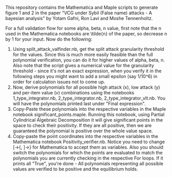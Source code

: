 This repository contains the Mathematica and Maple scripts to generate figure 1 and 2 in the paper "VCG under Sybil (False name) attacks - A bayesian analysis" by Yotam Gafni, Ron Lavi and Moshe Tennenholtz.

For a full validation flow for some alpha, beta, n value, first note that the n used in the Mathematica notebooks are \tilde{n} of the paper, so decrease n by 1 for your input. Now do the following:
1. Using split_attack_valfinder.nb, get the split attack granularity threshold for the values. Since this is much more easily feasible than the full polynomial verification, you can do it for higher values of alpha, beta, n. Also note that the script gives a numerical value for the granularity threshold - since it's not an exact expression, when you verify it in the following steps you might want to add a small epsilon (say 1/10^6) in order for calculation issues not to come up.
2. Now, derive polynomials for all possible high attack (x), low attack (y) and per-item value (v) combinations using the notebooks 1_type_integrator.nb, 2_type_integrator.nb, 2_type_integrator_vlt.nb. You will have the polynomials printed last under "Final expression".
3. Copy-Paste these polynomials into the respective variables in the Maple notebook significant_points.maple. Running this notebook, using Partial Cylindrical Algebraic Decomposition it will give significant points in the space to check their positivity. If they are all positive, then we are guaranteed the polynomial is positive over the whole value space. 
4. Copy-paste the point coordinates into the respective variables in the Mathematica notebook Positivity_verifier.nb. Notice you need to change [->{, ]->} for Mathematica to accept them as variables. Also you should switch the polynomials for which the points are evaluated to match the polynomials you are currently checking in the respective For loops. If it prints all "True", you're done - All polynomials representing all possible values are verified to be positive and the equilibrium holds. 
